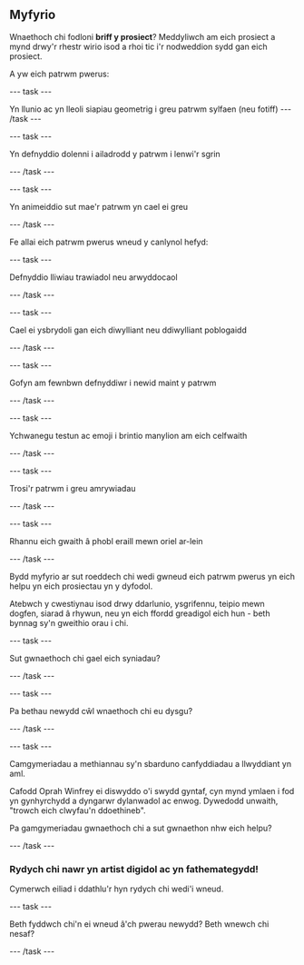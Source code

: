 ## Myfyrio

Wnaethoch chi fodloni **briff y prosiect**? Meddyliwch am eich prosiect a mynd drwy'r rhestr wirio isod a rhoi tic i'r nodweddion sydd gan eich prosiect.

A yw eich patrwm pwerus:

--- task ---

Yn llunio ac yn lleoli siapiau geometrig i greu patrwm sylfaen (neu fotiff)
--- /task ---

--- task ---

Yn defnyddio dolenni i ailadrodd y patrwm i lenwi'r sgrin

--- /task ---

--- task ---

Yn animeiddio sut mae'r patrwm yn cael ei greu

--- /task ---

Fe allai eich patrwm pwerus wneud y canlynol hefyd:

--- task ---

Defnyddio lliwiau trawiadol neu arwyddocaol

--- /task ---

--- task ---

Cael ei ysbrydoli gan eich diwylliant neu ddiwylliant poblogaidd

--- /task ---

--- task ---

Gofyn am fewnbwn defnyddiwr i newid maint y patrwm

--- /task ---

--- task ---

Ychwanegu testun ac emoji i brintio manylion am eich celfwaith

--- /task ---

--- task ---

Trosi'r patrwm i greu amrywiadau

--- /task ---


--- task ---

Rhannu eich gwaith â phobl eraill mewn oriel ar-lein

--- /task ---


Bydd myfyrio ar sut roeddech chi wedi gwneud eich patrwm pwerus yn eich helpu yn eich prosiectau yn y dyfodol.

Atebwch y cwestiynau isod drwy ddarlunio, ysgrifennu, teipio mewn dogfen, siarad â rhywun, neu yn eich ffordd greadigol eich hun - beth bynnag sy'n gweithio orau i chi.

--- task ---

Sut gwnaethoch chi gael eich syniadau?

--- /task ---

--- task ---

Pa bethau newydd cŵl wnaethoch chi eu dysgu?

--- /task ---

--- task ---

Camgymeriadau a methiannau sy'n sbarduno canfyddiadau a llwyddiant yn aml.

Cafodd Oprah Winfrey ei diswyddo o'i swydd gyntaf, cyn mynd ymlaen i fod yn gynhyrchydd a dyngarwr dylanwadol ac enwog. Dywedodd unwaith, "trowch eich clwyfau'n ddoethineb".

Pa gamgymeriadau gwnaethoch chi a sut gwnaethon nhw eich helpu?

--- /task ---

### Rydych chi nawr yn artist digidol ac yn fathemategydd!

Cymerwch eiliad i ddathlu'r hyn rydych chi wedi'i wneud.

--- task ---

Beth fyddwch chi'n ei wneud â'ch pwerau newydd? Beth wnewch chi nesaf?

--- /task ---

